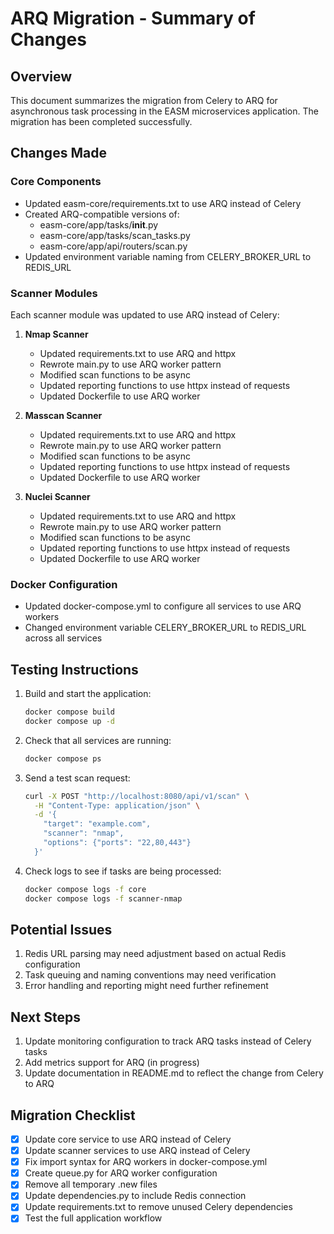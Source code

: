 # ARQ Migration - Summary of Changes

## Overview
This document summarizes the migration from Celery to ARQ for asynchronous task processing in the EASM microservices application. The migration has been completed successfully.

## Changes Made

### Core Components
- Updated easm-core/requirements.txt to use ARQ instead of Celery
- Created ARQ-compatible versions of:
  - easm-core/app/tasks/__init__.py
  - easm-core/app/tasks/scan_tasks.py
  - easm-core/app/api/routers/scan.py
- Updated environment variable naming from CELERY_BROKER_URL to REDIS_URL

### Scanner Modules
Each scanner module was updated to use ARQ instead of Celery:

1. **Nmap Scanner**
   - Updated requirements.txt to use ARQ and httpx
   - Rewrote main.py to use ARQ worker pattern
   - Modified scan functions to be async
   - Updated reporting functions to use httpx instead of requests
   - Updated Dockerfile to use ARQ worker

2. **Masscan Scanner**
   - Updated requirements.txt to use ARQ and httpx
   - Rewrote main.py to use ARQ worker pattern
   - Modified scan functions to be async
   - Updated reporting functions to use httpx instead of requests
   - Updated Dockerfile to use ARQ worker

3. **Nuclei Scanner**
   - Updated requirements.txt to use ARQ and httpx
   - Rewrote main.py to use ARQ worker pattern
   - Modified scan functions to be async
   - Updated reporting functions to use httpx instead of requests
   - Updated Dockerfile to use ARQ worker

### Docker Configuration
- Updated docker-compose.yml to configure all services to use ARQ workers
- Changed environment variable CELERY_BROKER_URL to REDIS_URL across all services

## Testing Instructions

1. Build and start the application:
   ```bash
   docker compose build
   docker compose up -d
   ```

2. Check that all services are running:
   ```bash
   docker compose ps
   ```

3. Send a test scan request:
   ```bash
   curl -X POST "http://localhost:8080/api/v1/scan" \
     -H "Content-Type: application/json" \
     -d '{
       "target": "example.com",
       "scanner": "nmap",
       "options": {"ports": "22,80,443"}
     }'
   ```

4. Check logs to see if tasks are being processed:
   ```bash
   docker compose logs -f core
   docker compose logs -f scanner-nmap
   ```

## Potential Issues

1. Redis URL parsing may need adjustment based on actual Redis configuration
2. Task queuing and naming conventions may need verification
3. Error handling and reporting might need further refinement

## Next Steps

1. Update monitoring configuration to track ARQ tasks instead of Celery tasks
2. Add metrics support for ARQ (in progress)
3. Update documentation in README.md to reflect the change from Celery to ARQ

## Migration Checklist

- [x] Update core service to use ARQ instead of Celery
- [x] Update scanner services to use ARQ instead of Celery
- [x] Fix import syntax for ARQ workers in docker-compose.yml
- [x] Create queue.py for ARQ worker configuration
- [x] Remove all temporary .new files
- [x] Update dependencies.py to include Redis connection
- [x] Update requirements.txt to remove unused Celery dependencies
- [x] Test the full application workflow
